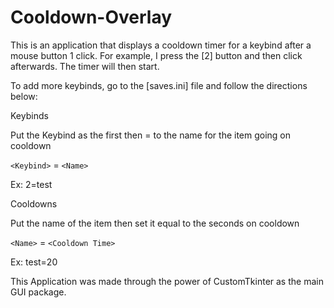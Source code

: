 # Cooldown-Overlay

This is an application that displays a cooldown timer for a keybind after a mouse button 1 click. For example, I press the [2] button and then click afterwards. The timer will then start.

To add more keybinds, go to the [saves.ini] file and follow the directions below:


Keybinds  
  
Put the Keybind as the first then = to the name for the item going on cooldown

`<Keybind>` = `<Name>`

Ex: 2=test

Cooldowns  
   
Put the name of the item then set it equal to the seconds on cooldown

`<Name>` = `<Cooldown Time>`

Ex: test=20


This Application was made through the power of CustomTkinter as the main GUI package.
